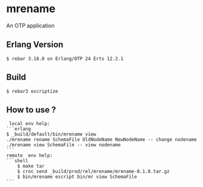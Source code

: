 mrename
=====

An OTP application

Erlang Version
-----
    $ rebar 3.18.0 on Erlang/OTP 24 Erts 12.2.1

Build
-----

    $ rebar3 escriptize

How to use ?
-----
     local env help:
    ```erlang
	$ _build/default/bin/mrename view
	./mrename rename SchemaFile OldNodeName NewNodeName -- change nodename
	./mrename view SchemaFile -- view nodename
    ```
    remote  env help: 
    ```shell
        $ make tar
        $ croc send _build/prod/rel/mrename/mrename-0.1.0.tar.gz
        $ bin/mrename escript bin/mr view SchemaFile
    ```


